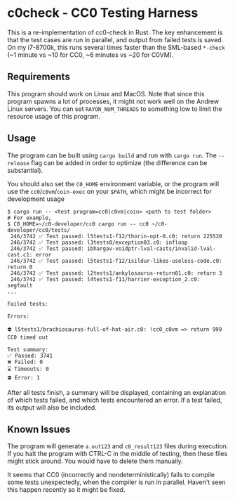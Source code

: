 # c0check - CC0 Testing Harness

This is a re-implementation of cc0-check in Rust. The key enhancement
is that the test cases are run in parallel, and output from failed tests
is saved. On my i7-8700k, this runs several times faster than the 
SML-based `*-check` (~1 minute vs ~10 for CC0, ~6 minutes vs ~20 for C0VM).

## Requirements

This program should work on Linux and MacOS. Note that since this program
spawns a lot of processes, it might not work well on the Andrew Linux servers.
You can set `RAYON_NUM_THREADS` to something low to limit the resource 
usage of this program.

## Usage

The program can be built using `cargo build` and run with `cargo run`.
The `--release` flag can be added in order to optimize (the difference can be substantial).

You should also set the `C0_HOME` environment variable, or the program
will use the `cc0`/`c0vm`/`coin-exec` on your `$PATH`, which might be
incorrect for development usage

```
$ cargo run -- <test program=cc0|c0vm|coin> <path to test folder>
# For example, 
$ C0_HOME=~/c0-developer/cc0 cargo run -- cc0 ~/c0-developer/cc0/tests/
 246/3742 ✅ Test passed: l5tests1-f12/thorin-opt-0.c0: return 225520
 246/3742 ✅ Test passed: l3tests0/exception03.c0: infloop
 246/3742 ✅ Test passed: ibhargav-voidptr-lval-casts/invalid-lval-cast.c1: error
 246/3742 ✅ Test passed: l5tests1-f12/isildur-likes-useless-code.c0: return 0
 246/3742 ✅ Test passed: l2tests1/ankylosaurus-return01.c0: return 3
 246/3742 ✅ Test passed: l4tests1-f11/harrier-exception_2.c0: segfault
...

Failed tests:

Errors:

⛔ l5tests1/brachiosaurus-full-of-hot-air.c0: !cc0_c0vm => return 999
CC0 timed out

Test summary:
✅ Passed: 3741
❌ Failed: 0
⌛ Timeouts: 0
⛔ Error: 1
```

After all tests finish, a summary will be displayed, containing
an explanation of which tests failed, and which tests encountered an error.
If a test failed, its output will also be included.

## Known Issues

The program will generate `a.out123` and `c0_result123` files during execution.
If you halt the program with CTRL-C in the middle of testing, then these files
might stick around. You would have to delete them manually.

It seems that CC0 (incorrectly and nondeterministically) fails to compile 
some tests unexpectedly, when the compiler is run in parallel. Haven't seen
this happen recently so it might be fixed.
